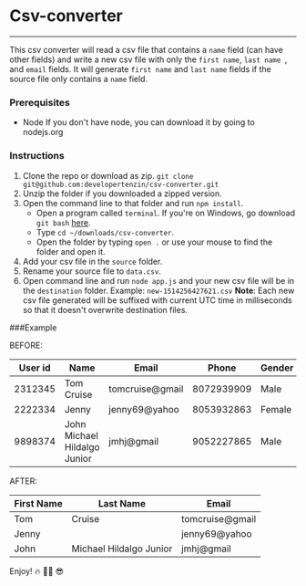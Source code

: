 # Csv-converter
---
This csv converter will read a csv file that contains a `name` field (can have other fields) and write a new csv file with only the `first name`, `last name `, and `email` fields. It will generate `first name` and `last name` fields if the source file only contains a `name` field.

### Prerequisites
   * Node
        If you don't have node, you can download it by going to nodejs.org

### Instructions
1. Clone the repo or download as zip.
    `git clone git@github.com:developertenzin/csv-converter.git`
2. Unzip the folder if you downloaded a zipped version.
2. Open the command line to that folder and run `npm install`.
    * Open a program called `terminal`. If you're on Windows, go download `git bash` [here](https://git-scm.com/download/win).
    * Type `cd ~/downloads/csv-converter`.
    * Open the folder by typing `open .` or use your mouse to find the folder and open it.
3. Add your csv file in the `source` folder.
4. Rename your source file to `data.csv`.
5. Open command line and run `node app.js` and your new csv file will be in the `destination` folder.
    Example: `new-1514256427621.csv`
**Note**: Each new csv file generated will be suffixed with current UTC time in milliseconds so that it doesn't overwrite destination files.

###Example

BEFORE:

User id | Name                         | Email           | Phone      | Gender | Country |
------- | ---------------------------- | -------------   | ---------- | ------ | ------- |
2312345 | Tom Cruise                   | tomcruise@gmail | 8072939909 | Male   | US      |
2222334 | Jenny                        | jenny69@yahoo   | 8053932863 | Female | UK      |
9898374 | John Michael Hildalgo Junior | jmhj@gmail      | 9052227865 | Male   | Mexico  |

AFTER:

First Name | Last Name                | Email
---------- | ------------------------ | -------------
Tom        |  Cruise                  | tomcruise@gmail
Jenny      |                          | jenny69@yahoo
John       |  Michael Hildalgo Junior | jmhj@gmail

Enjoy! 🔥 🙌🏻 😎